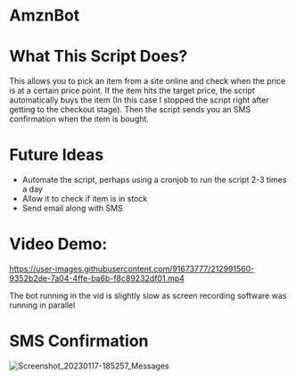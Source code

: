 # AmznBot

<h1>What This Script Does?</h1>
<p>This allows you to pick an item from a site online and check when the price is at a certain price point. If the item hits the target price, the script automatically buys the item (In this case I stopped the script right after getting to the checkout stage). Then the script sends you an SMS confirmation when the item is bought.</p>

<h1>Future Ideas</h1>
<ul>

  <li>Automate the script, perhaps using a cronjob to run the script 2-3 times a day</li>
  <li>Allow it to check if item is in stock</li>
  <li>Send email along with SMS</li>

</ul>

<h1>Video Demo:</h1>


https://user-images.githubusercontent.com/91673777/212991560-9352b2de-7a04-4ffe-ba6b-f8c89232df01.mp4

<p>The bot running in the vid is slightly slow as screen recording software was running in parallel</p>


<h1>SMS Confirmation</h1>

![Screenshot_20230117-185257_Messages](https://user-images.githubusercontent.com/91673777/212991340-aa5a6a47-9ba2-479a-86d9-89dc81cf5ee8.jpg)
